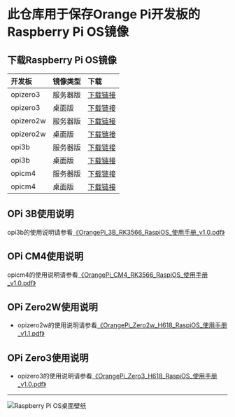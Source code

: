 # 此仓库用于保存Orange Pi开发板的Raspberry Pi OS镜像

## 下载Raspberry Pi OS镜像

开发板 | 镜像类型 | 下载 |
|:--|:--|:--|
|opizero3|服务器版 |[下载链接](https://github.com/leeboby/raspberry-pi-os-images/releases/download/h618-20240711/Orangepizero3_1.0.4_raspios_bullseye_server_linux6.1.31.7z) |
|opizero3|桌面版 |[下载链接](https://github.com/leeboby/raspberry-pi-os-images/releases/download/h618-20240711/Orangepizero3_1.0.4_raspios_bullseye_desktop_lxde_linux6.1.31.7z) |
|opizero2w|服务器版 |[下载链接](https://github.com/leeboby/raspberry-pi-os-images/releases/download/h618-20240711/Orangepizero2w_1.0.2_raspios_bullseye_server_linux6.1.31.7z) |
|opizero2w|桌面版|[下载链接](https://github.com/leeboby/raspberry-pi-os-images/releases/download/h618-20240711/Orangepizero2w_1.0.2_raspios_bullseye_desktop_lxde_linux6.1.31.7z)|
|opi3b|服务器版|[下载链接](https://github.com/leeboby/raspberry-pi-os-images/releases/download/opi3b/Orangepi3b_1.0.0_raspios_bullseye_server_linux5.10.160.7z)|
|opi3b|桌面版|[下载链接](https://github.com/leeboby/raspberry-pi-os-images/releases/download/opi3b/Orangepi3b_1.0.0_raspios_bullseye_desktop_lxde_linux5.10.160.7z)|
|opicm4|服务器版|[下载链接](https://github.com/leeboby/raspberry-pi-os-images/releases/download/opicm4/Orangepicm4_1.0.0_raspios_bullseye_server_linux5.10.160.7z)|
|opicm4|桌面版|[下载链接](https://github.com/leeboby/raspberry-pi-os-images/releases/download/opicm4/Orangepicm4_1.0.0_raspios_bullseye_desktop_lxde_linux5.10.160.7z)|

## OPi 3B使用说明

opi3b的使用说明请参看[《OrangePi_3B_RK3566_RaspiOS_使用手册_v1.0.pdf》](https://github.com/leeboby/raspberry-pi-os-images/blob/main/OrangePi_3B_RK3566_RaspiOS_%E4%BD%BF%E7%94%A8%E6%89%8B%E5%86%8C_v1.0.pdf)

## OPi CM4使用说明

opicm4的使用说明请参看[《OrangePi_CM4_RK3566_RaspiOS_使用手册_v1.0.pdf》](https://github.com/leeboby/raspberry-pi-os-images/blob/main/OrangePi_CM4_RK3566_RaspiOS_%E4%BD%BF%E7%94%A8%E6%89%8B%E5%86%8C_v1.0.pdf)

## OPi Zero2W使用说明

- opizero2w的使用说明请参看[《OrangePi_Zero2w_H618_RaspiOS_使用手册_v1.1.pdf》](https://github.com/leeboby/raspberry-pi-os-images/blob/main/OrangePi_Zero2w_H618_RaspiOS_%E4%BD%BF%E7%94%A8%E6%89%8B%E5%86%8C_v1.1.pdf)

## OPi Zero3使用说明

- opizero3的使用说明请参看[《OrangePi_Zero3_H618_RaspiOS_使用手册_v1.0.pdf》](https://github.com/leeboby/raspberry-pi-os-images/blob/main/OrangePi_Zero3_H618_RaspiOS_%E4%BD%BF%E7%94%A8%E6%89%8B%E5%86%8C_v1.0.pdf)

---
![Raspberry Pi OS桌面壁纸](https://github.com/leeboby/raspberry-pi-os-images/blob/main/pictures/desktop.png)
